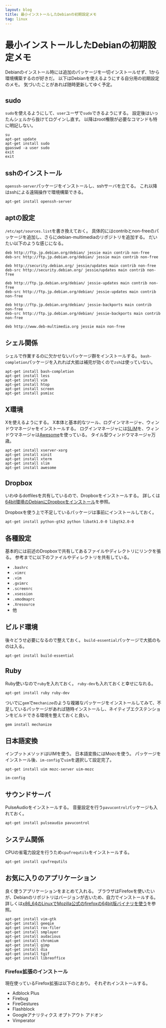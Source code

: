 ```yaml
---
layout: blog
title: 最小インストールしたDebianの初期設定メモ
tag: linux
---
```


# 最小インストールしたDebianの初期設定メモ

Debianのインストール時には追加のパッケージを一切インストールせず、1から環境構築するのが好きだ。
以下はDebianを使えるようにする自分用の初期設定のメモ。
気づいたことがあれば随時更新してゆく予定。

## sudo

`sudo`を使えるようにして、`user`ユーザで`sudo`できるようにする。
設定後はいったんシェルから抜けてログインし直す。
以降はroot権限が必要なコマンドも特に明記しない。

~~~~
su
apt-get update
apt-get install sudo
gpasswd -a user sudo
exit
exit
~~~~

## sshのインストール

`openssh-server`パッケージをインストールし、sshサーバを立てる。
これ以降はsshによる遠隔操作で環境構築できる。

~~~~
apt-get install openssh-server
~~~~

## aptの設定

`/etc/apt/sources.list`を書き換えておく。
具体的にはcontribとnon-freeのパッケージを追加し、さらにdebian-multimediaのリポジトリを追加する。
だいたい以下のような感じになる。

~~~~
deb http://ftp.jp.debian.org/debian/ jessie main contrib non-free
deb-src http://ftp.jp.debian.org/debian/ jessie main contrib non-free

deb http://security.debian.org/ jessie/updates main contrib non-free
deb-src http://security.debian.org/ jessie/updates main contrib non-free

deb http://ftp.jp.debian.org/debian/ jessie-updates main contrib non-free
deb-src http://ftp.jp.debian.org/debian/ jessie-updates main contrib non-free

deb http://ftp.jp.debian.org/debian/ jessie-backports main contrib non-free
deb-src http://ftp.jp.debian.org/debian/ jessie-backports main contrib non-free

deb http://www.deb-multimedia.org jessie main non-free
~~~~

## シェル関係

シェルで作業するのに欠かせないパッケージ群をインストールする。
`bash-completion`パッケージを入れれば大抵は補完が効くので`zsh`は使っていない。

~~~~
apt-get install bash-completion
apt-get install less
apt-get install vim
apt-get install htop
apt-get install screen
apt-get install psmisc
~~~~

## X環境

Xを使えるようにする。
X本体と基本的なツール、ログインマネージャ、ウィンドウマネージャをインストールする。
ログインマネージャには[SLiM](http://www.xmisao.com/2013/08/21/display-manager-slim.html)を、ウィンドウマネージャは[Awesome](http://awesome.naquadah.org/)を使っている。
タイル型ウィンドウマネージャ万歳。

~~~~
apt-get install xserver-xorg
apt-get install xinit
apt-get install xterm
apt-get install slim
apt-get install awesome
~~~~

## Dropbox

いわゆるdotfilesを共有しているので、Dropboxをインストールする。
詳しくは[64bit環境のDebianにDropboxをインストール](http://www.xmisao.com/2013/12/17/debian-64bit-dropbox-install.html)を参照。

Dropboxを使う上で不足しているパッケージは事前にインストールしておく。

~~~~
apt-get install python-gtk2 python libatk1.0-0 libgtk2.0-0
~~~~

## 各種設定

基本的には前述のDropboxで共有してあるファイルやディレクトリにリンクを張る。
参考までに以下のファイルやディレクトリを共有している。

- `.bashrc`
- `.vimrc`
- `.vim`
- `.gvimrc`
- `.screenrc`
- `.xsession`
- `.xmodmaprc`
- `.Xresource`
- 他

## ビルド環境

後々どうせ必要になるので整えておく。
`build-essential`パッケージで大抵のものは入る。

~~~~
apt-get install build-essential
~~~~

## Ruby

Ruby使いなので`ruby`を入れておく。
`ruby-dev`も入れておくと幸せになれる。

~~~~
apt-get install ruby ruby-dev
~~~~

ついでに`gem`で`mechanize`のような複雑なパッケージをインストールしてみて、不足しているパッケージがあれば随時インストールし、ネイティブエクステンションをビルドできる環境を整えておくと良い。

~~~~
gem install mechanize
~~~~

## 日本語変換

インプットメソッドはUIMを使う。
日本語変換にはMozcを使う。
パッケージをインストール後、`im-config`で`uim`を選択して設定完了。

~~~~
apt-get install uim mozc-server uim-mozc
~~~~

~~~~
im-config
~~~~

## サウンドサーバ

PulseAudioをインストールする。
音量設定を行う`pavucontrol`パッケージも入れておく。

~~~~
apt-get install pulseaudio pavucontrol
~~~~

## システム関係

CPUの省電力設定を行うため`cpufrequtils`をインストールする。

~~~~
apt-get install cpufrequtils
~~~~

## お気に入りのアプリケーション

良く使うアプリケーションをまとめて入れる。
ブラウザはFirefoxを使いたいが、Debianのリポジトリはバージョンが古いため、自力でインストールする。
詳しくは[x86_64のLinuxでMozilla公式のfirefoxの64bit版バイナリを使う](http://www.xmisao.com/2013/04/10/linux-x64-firefox.html)を参照。

~~~~
apt-get install vim-gtk
apt-get install geeqie
apt-get install rox-filer
apt-get install smplayer
apt-get install audacious
apt-get install chromium
apt-get install gimp
apt-get install dia
apt-get install tgif
apt-get install libreoffice
~~~~

### Firefox拡張のインストール

現在使っているFirefox拡張は以下のとおり。
それぞれインストールする。

- Adblock Plus
- Firebug
- FireGestures
- Flashblock
- Googleアナリティクス オプトアウト アドオン
- Vimperator

